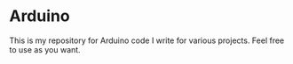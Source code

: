 # Arduino
This is my repository for Arduino code I write for various projects. Feel free to use as you want.
